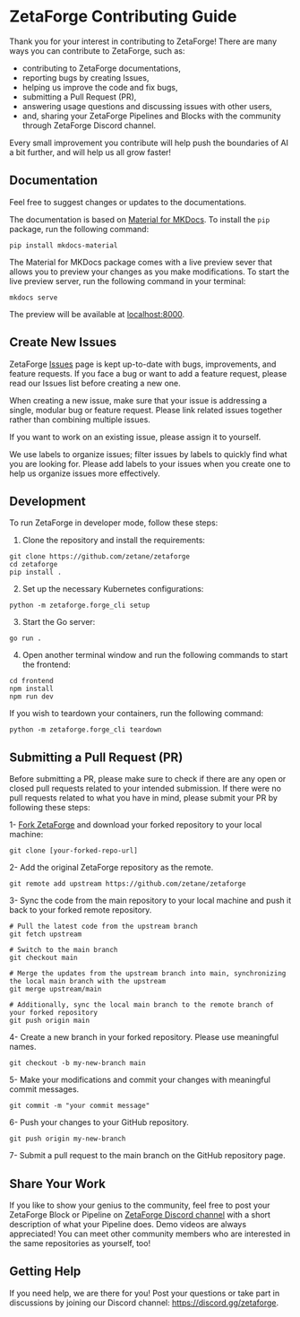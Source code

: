 # ZetaForge Contributing Guide

Thank you for your interest in contributing to ZetaForge! There are many ways you can contribute to ZetaForge, such as:

- contributing to ZetaForge documentations, 
- reporting bugs by creating Issues,
- helping us improve the code and fix bugs,
- submitting a Pull Request (PR),
- answering usage questions and discussing issues with other users,
- and, sharing your ZetaForge Pipelines and Blocks with the community through ZetaForge Discord channel.

Every small improvement you contribute will help push the boundaries of AI a bit further, and will help us all grow
faster! 

## Documentation

Feel free to suggest changes or updates to the documentations. 

The documentation is based on [Material for MKDocs](https://squidfunk.github.io/mkdocs-material/getting-started/). 
To install the `pip` package, run the following command:
```
pip install mkdocs-material
```
The Material for MKDocs package comes with a live preview sever that allows you to preview your changes as you make 
modifications. To start the live preview server, run the following command in your terminal:

```
mkdocs serve
```

The preview will be available at [localhost:8000](http://localhost:8000).


## Create New Issues

ZetaForge [Issues](https://github.com/zetane/ZetaForge/issues) page is kept up-to-date
with bugs, improvements, and feature requests. If you face a bug or want to add a feature request,
please read our Issues list before creating a new one.

When creating a new issue, make sure that your issue is addressing a single, modular bug or feature request.
Please link related issues together rather than combining multiple issues.

If you want to work on an existing issue, please assign it to yourself.

We use labels to organize issues; filter issues by labels to quickly find what you are looking for. Please
add labels to your issues when you create one to help us organize issues more effectively.

## Development

To run ZetaForge in developer mode, follow these steps: 

1) Clone the repository and install the requirements:

```
git clone https://github.com/zetane/zetaforge
cd zetaforge
pip install .
```

2) Set up the necessary Kubernetes configurations:

```
python -m zetaforge.forge_cli setup
```

3) Start the Go server:

```
go run .
```

4) Open another terminal window and run the following commands to start the frontend:
```
cd frontend
npm install
npm run dev
```

If you wish to teardown your containers, run the following command:

```
python -m zetaforge.forge_cli teardown
```


## Submitting a Pull Request (PR)

Before submitting a PR, please make sure to check if there are any open or closed pull requests related
to your intended submission. If there were no pull requests related to what you have in mind, please 
submit your PR by following these steps:

1- [Fork ZetaForge](https://github.com/zetane/ZetaForge/fork) and download your forked repository to your local machine:

```
git clone [your-forked-repo-url]
```
2- Add the original ZetaForge repository as the remote.

```
git remote add upstream https://github.com/zetane/zetaforge
```

3- Sync the code from the main repository to your local machine and push it back
to your forked remote repository.

```
# Pull the latest code from the upstream branch
git fetch upstream

# Switch to the main branch
git checkout main

# Merge the updates from the upstream branch into main, synchronizing the local main branch with the upstream
git merge upstream/main

# Additionally, sync the local main branch to the remote branch of your forked repository
git push origin main
```

4- Create a new branch in your forked repository. Please use meaningful names.
```
git checkout -b my-new-branch main
```

5- Make your modifications and commit your changes with meaningful commit messages.

```
git commit -m "your commit message"
```

6- Push your changes to your GitHub repository.
```
git push origin my-new-branch
```
7- Submit a pull request to the main branch on the GitHub repository page.

## Share Your Work
If you like to show your genius to the community, feel free to post your ZetaForge Block or Pipeline 
on [ZetaForge Discord channel](https://discord.gg/zetaforge) with a short description of what your Pipeline does. 
Demo videos are always appreciated!
You can meet other community members who are interested in the same repositories as yourself, too!

## Getting Help
If you need help, we are there for you! Post your questions or take part in discussions
by joining our Discord channel: https://discord.gg/zetaforge.